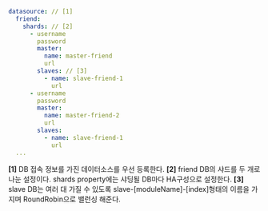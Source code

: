 ```yaml
datasource: // [1]
  friend:
    shards: // [2]
      - username
        password
        master:
          name: master-friend
          url
        slaves: // [3]
          - name: slave-friend-1
            url
      - username
        password
        master:
          name: master-friend-2
          url
        slaves:
          - name: slave-friend-1
            url
  ...
```
**[1]** DB 접속 정보를 가진 데이터소스를 우선 등록한다.
**[2]** friend DB의 샤드를 두 개로 나눈 설정이다. shards property에는 샤딩될 DB마다 HA구성으로 설정한다.
**[3]** slave DB는 여러 대 가질 수 있도록 slave-[moduleName]-[index]형태의 이름을 가지며 RoundRobin으로 밸런싱 해준다.